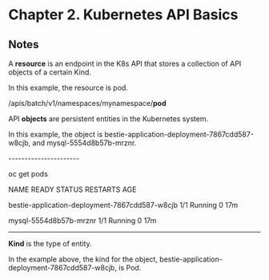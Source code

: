 # Chapter 2. Kubernetes API Basics

## Notes

A **resource** is an endpoint in the K8s API that stores a collection of API objects of a certain Kind.

In this example, the resource is pod.

/apis/batch/v1/namespaces/mynamespace/**pod**



API **objects** are persistent entities in the Kubernetes system.

In this example, the object is bestie-application-deployment-7867cdd587-w8cjb, and mysql-5554d8b57b-mrznr.

\----------------------

oc get pods                               &#x20;

NAME                                             READY   STATUS    RESTARTS   AGE                                                                             &#x20;

bestie-application-deployment-7867cdd587-w8cjb   1/1     Running   0          17m                                                                             &#x20;

mysql-5554d8b57b-mrznr                           1/1     Running   0          17m                &#x20;

****

**Kind** is the type of entity.

In the example above, the kind for the object, bestie-application-deployment-7867cdd587-w8cjb,  is Pod.
